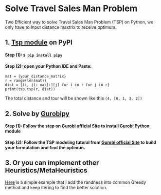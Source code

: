 # Solve Travel Sales Man Problem

Two Efficient way to solve Travel Sales Man Problem (TSP) on Python, we only have to Input distance maxtrix to receive optimum.

## 1. [Tsp module](https://pypi.org/project/tsp/) on PyPI 

  #### Step (1): `$ pip install pipy`
  
  #### Step (2): open your Python IDE and Paste:
  ```
  mat = {your_distance_matrix}
  r = range(len(mat))
  dist = {(i, j): mat[i][j] for i in r for j in r}
  print(tsp.tsp(r, dist))
  ```
  
  The total distance and tour will be shown like this `(4, [0, 1, 3, 2])`

  
## 2. Solve by [Gurobipy](https://www.gurobi.com/documentation/9.0/quickstart_mac/py_python_interface.html)

  #### Step (1): Follow the step on [Gurobi official Site](hhttps://www.gurobi.com/documentation/9.0/quickstart_mac/py_python_interface.html) to install Gurobi Python module
  
  #### Step (2): Follow the TSP modeling tutoral from [Gurobi official Site](https://gurobi.github.io/modeling-examples/traveling_salesman/tsp.html) to build your formulation and find the optimun.

## 3. Or you can implement other Heuristics/MetaHeuristics 
[Here](Solution.py) is a simple example that I add the randness into common Greedy method and keep itering to find the better solution.
